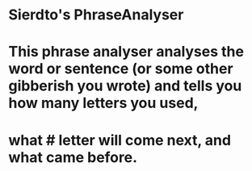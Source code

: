 # Sierdto's PhraseAnalyser
# This phrase analyser analyses the word or sentence (or some other gibberish you wrote) and tells you how many letters you used, 
# what # letter will come next, and what came before.
